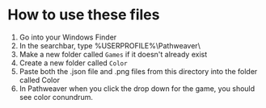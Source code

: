 # How to use these files

1. Go into your Windows Finder
2. In the searchbar, type %USERPROFILE%\Pathweaver\
3. Make a new folder called `Games` if it doesn't already exist
3. Create a new folder called `Color`
4. Paste both the .json file and .png files from this directory into the folder called Color
5. In Pathweaver when you click the drop down for the game, you should see color conundrum.